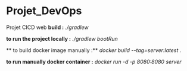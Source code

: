 # Projet_DevOps
Projet CICD web
**build :**  *./gradlew* 


**to run the project locally :** *./gradlew bootRun*


** to build docker image manually :** *docker build --tag=server:latest .*


**to run manually docker container :** *docker run -d -p 8080:8080 server*
